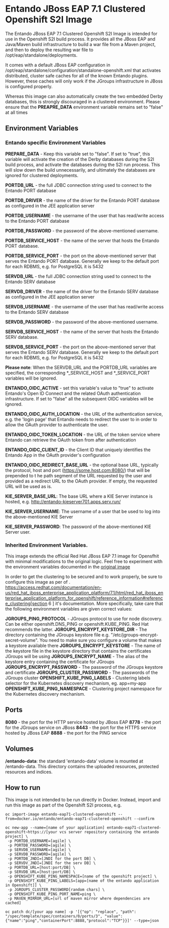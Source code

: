 # Entando JBoss EAP 7.1 Clustered Openshift S2I Image 
The Entando JBoss EAP 7.1 Clustered Openshift S2I Image is intended for use in the Openshift S2I build process. It 
provides all the JBoss EAP and Java/Maven build infrastructure to build a war file
from a Maven project, and then to deploy the resulting war file to /opt/eap/standalone/deployments.

It comes with a default JBoss EAP configuration in /opt/eap/standalone/configuration/standalone-openshift.xml that
activates distributed, cluster safe caches for all of the known Entando plugins. However, these caches will only 
work if the JGroups infrastructure in JBoss is configured properly.  

Whereas this image can also automatically create the two embedded Derby databases, this is strongly discouraged in a
clustered environment. Please ensure that the **PREAPRE_DATA** environment variable remains set to "false" at all times

## Environment Variables

### Entando specific Environment Variables
**PREPARE_DATA** - Keep this variable set to "false". If set to "true", this variable will activate the creation of the Derby databases during the S2I build process, and activate the databases during the S2I run process. This will slow down the build unnecessarily, and ultimately the databases are ignored for clustered deployments.   

**PORTDB_URL** - the full JDBC connection string used to connect to the Entando PORT database

**PORTDB_DRIVER** - the name of the driver for the Entando PORT database as configured in the JEE application server

**PORTDB_USERNAME** - the username of the user that has read/write access to the Entando PORT database

**PORTDB_PASSWORD** - the password of the above-mentioned username.

**PORTDB_SERVICE_HOST** - the  name of the server that hosts the Entando PORT database.

**PORTDB_SERVICE_PORT** - the port on the above-mentioned server that serves the Entando PORT database. Generally we keep to the default port for each RDBMS, e.g. for PostgreSQL it is 5432

**SERVDB_URL** - the full JDBC connection string used to connect to the Entando SERV database

**SERVDB_DRIVER** - the name of the driver for the Entando SERV database as configured in the JEE application server

**SERVDB_USERNAME** - the username of the user that has read/write access to the Entando SERV database

**SERVDB_PASSWORD** - the password of the above-mentioned username.

**SERVDB_SERVICE_HOST** - the  name of the server that hosts the Entando SERV database.

**SERVDB_SERVICE_PORT** - the port on the above-mentioned server that serves the Entando SERV database. Generally we keep to the default port for each RDBMS, e.g. for PostgreSQL it is 5432
 
**Please note**: When the SERVDB_URL  and the PORTDB_URL variables are specified, the corresponding *_SERVICE_HOST and *_SERVICE_PORT 
variables will be ignored.

**ENTANDO_OIDC_ACTIVE** - set this variable's value to "true" to activate Entando's Open ID Connect and the related OAuth authentication infrastructure. If set to "false"
all the subsequent OIDC  variables will be ignored. 

**ENTANDO_OIDC_AUTH_LOCATION** - the URL of the authentication service, e.g. the 'login page' that Entando needs to redirect the user to in order to  allow the OAuth provider to authenticate the user.

**ENTANDO_OIDC_TOKEN_LOCATION** - the URL of the token service where Entando can retrieve the OAuth token from after authentication

**ENTANDO_OIDC_CLIENT_ID** - the Client ID that uniquely identifies the Entando App in the OAuth provider's configuration

**ENTANDO_OIDC_REDIRECT_BASE_URL** - the optional base URL, typically the protocol, host and port (https://some.host.com:8080/) that will be prepended to t
he path segment of the URL requested by the user and provided as a redirect URL to the OAuth provider. If empty, the requested URL will be used as is.

**KIE_SERVER_BASE_URL**: The base URL where a KIE Server instance is hosted, e.g. http://entando-kieserver701.apps.serv.run/

**KIE_SERVER_USERNAME**: The username of a user that be used to log into the above-mentioned KIE Server

**KIE_SERVER_PASSWORD**: The password of the above-mentioned KIE Server user.

### Inherited Environment Variables.

This image extends the official Red Hat JBoss EAP 7.1 image for Opensfhit with minimal modifications to the original logic. Feel free
to experiment with the environment variables documented in the
[original image](https://access.redhat.com/documentation/en-us/red_hat_jboss_enterprise_application_platform/7.1/html/red_hat_jboss_enterprise_application_platform_for_openshift/configuring_eap_openshift_image)

In order to get the clustering to be secured and to work properly, be sure to configure this image as per of . 
https://access.redhat.com/documentation/en-us/red_hat_jboss_enterprise_application_platform/7.1/html/red_hat_jboss_enterprise_application_platform_for_openshift/reference_information#reference_clustering[section 6 ]
it's documentation. More specifically, take care that the following environment variables are given correct values:

**JGROUPS_PING_PROTOCOL** - JGroups protocol to use for node discovery. Can be either openshift.DNS_PING or openshift.KUBE_PING. Red Hat recommends the latter.
**JGROUPS_ENCRYPT_KEYSTORE_DIR** - The directory containing  the JGroups keystore file e.g. "/etc/jgroups-encrypt-secret-volume". You need to make sure you configure a volume that makes a keystore available there
**JGROUPS_ENCRYPT_KEYSTORE** - The name of the keystore file in the keystore directory that contains the certificates JGroups will be using
**JGROUPS_ENCRYPT_NAME** - The alias of the keystore entry containing the certificate for JGroups
**JGROUPS_ENCRYPT_PASSWORD** - The password of the JGroups keystore and certificate 
**JGROUPS_CLUSTER_PASSWORD**  - The passwords of the JGroups cluster
**OPENSHIFT_KUBE_PING_LABELS** - Clustering labels selector for the Kubernetes discovery mechanism, eg. app=my-app
**OPENSHIFT_KUBE_PING_NAMESPACE** -  Clustering project namespace for the Kubernetes discovery mechanism.

## Ports

**8080** - the port for the HTTP service hosted by JBoss EAP
**8778** - the port for the JGroups service on JBoss
**8443** - the port for  the HTTPS service hosted by JBoss EAP
**8888** - the port for the PING service


## Volumes

**/entando-data**: the standard 'entando-data' volume is mounted at /entando-data. This directory contains the uploaded resources, protected resources and indices. 

## How to run

This image is not intended to be run directly in Docker. Instead, import and run this image as part of the Openshift S2I process, e.g.

    oc import-image entando-eap71-clustered-openshift --from=docker.io/entando/entando-eap71-clustered-openshift --confirm
    
    oc new-app --name=[name of your application] entando-eap71-clustered-openshift~https://[your vcs server repository containing the entando project] \
     -p PORTDB_USERNAME=[agile] \
     -p PORTDB_PASSWORD=[agile] \
     -p SERVDB_USERNAME=[agile] \
     -p SERVDB_PASSWORD=[agile] \
     -p PORTDB_JNDI=[JNDI for the port DB] \
     -p SERVDV_JNDI=[JNDI for the serv DB] \
     -p PORTDB_URL=[host:port/DB] \
     -p SERVDB_URL=[host:port/DB] \
     -p OPENSHIFT_KUBE_PING_NAMESPACE=[name of the openshift project] \
     -p OPENSHIFT_KUBE_PING_LABELS=[app=[name of the entando application in Openshift]] \
     -p JGROUPS_CLUSTER_PASSWORD[random chars] \
     -p OPENSHIFT_KUBE_PING_PORT_NAME=ping \
     -p MAVEN_MIRROR_URL=[url of maven mirror where dependencies are cached] 
    
    oc patch dc/[your app name] -p '[{"op": "replace", "path": "/spec/template/spec/containers/0/ports/3", "value": {"name":"ping","containerPort":8888,"protocol":"TCP"}}]' --type=json
     